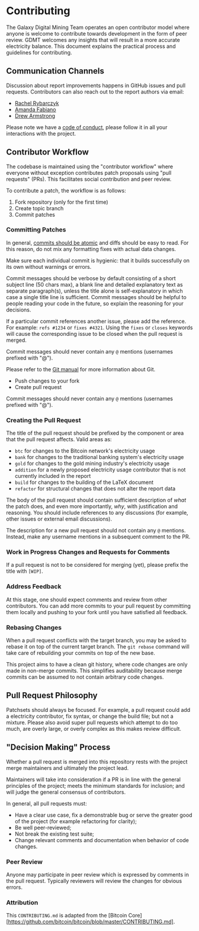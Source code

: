 # Contributing
The Galaxy Digital Mining Team operates an open contributor model where anyone is welcome to contribute towards development in the form of peer review.
GDMT welcomes any insights that will result in a more accurate electricity balance.
This document explains the practical process and guidelines for contributing.


## Communication Channels
Discussion about report improvements happens in GitHub issues and pull requests.
Contributors can also reach out to the report authors via email:

- [Rachel Rybarczyk](mailto:rachel.rybarczyk@galaxydigital.io)
- [Amanda Fabiano](mailto:amanda.fabiano@galaxydigital.io)
- [Drew Armstrong](mailto:drew.armstrong@galaxydigital.io)

Please note we have a [code of conduct](https://github.com/GalaxyDigitalLLC/Financial-Industry-Electricity-Balance/blob/master/docs/CODE-OF-CONDUCT.md), please follow it in all your interactions with the project.


## Contributor Workflow
The codebase is maintained using the "contributor workflow" where everyone without exception contributes patch proposals using "pull requests" (PRs).
This facilitates social contribution and peer review.

To contribute a patch, the workflow is as follows:

1. Fork repository (only for the first time)
1. Create topic branch
1. Commit patches


### Committing Patches
In general, [commits should be atomic](https://en.wikipedia.org/wiki/Atomic_commit#Atomic_commit_convention) and diffs should be easy to read. For this reason, do not mix any formatting fixes with actual data changes.

Make sure each individual commit is hygienic: that it builds successfully on its own without warnings or errors.

Commit messages should be verbose by default consisting of a short subject line (50 chars max), a blank line and detailed explanatory text as separate paragraph(s), unless the title alone is self-explanatory in which case a single title line is sufficient.
Commit messages should be helpful to people reading your code in the future, so explain the reasoning for your decisions. 

If a particular commit references another issue, please add the reference. For example: `refs #1234` or `fixes #4321`. Using the `fixes` or `closes` keywords will cause the corresponding issue to be closed when the pull request is merged.

Commit messages should never contain any `@` mentions (usernames prefixed with "@").

Please refer to the [Git manual](https://git-scm.com/doc) for more information about Git.

- Push changes to your fork
- Create pull request

Commit messages should never contain any `@` mentions (usernames prefixed with "@").


### Creating the Pull Request

The title of the pull request should be prefixed by the component or area that the pull request affects. Valid areas as:

- `btc` for changes to the Bitcoin network's electricity usage
- `bank` for changes to the traditional banking system's electricity usage
- `gold` for changes to the gold mining industry's electricity usage
- `addition` for a newly proposed electricity usage contributor that is not currently included in the report
- `build` for changes to the building of the LaTeX document
- `refactor` for structural changes that does not alter the report data


The body of the pull request should contain sufficient description of *what* the patch does, and even more importantly, *why*, with justification and reasoning.
You should include references to any discussions (for example, other issues or external email discussions).

The description for a new pull request should not contain any `@` mentions.
Instead, make any username mentions in a subsequent comment to the PR.


### Work in Progress Changes and Requests for Comments

If a pull request is not to be considered for merging (yet), please prefix the title with `[WIP]`.


### Address Feedback

At this stage, one should expect comments and review from other contributors.
You can add more commits to your pull request by committing them locally and pushing to your fork until you have satisfied all feedback.


### Rebasing Changes

When a pull request conflicts with the target branch, you may be asked to rebase it on top of the current target branch.
The `git rebase` command will take care of rebuilding your commits on top of the new base.

This project aims to have a clean git history, where code changes are only made in non-merge commits. This simplifies auditability because merge commits can be assumed to not contain arbitrary code changes.

Pull Request Philosophy
-----------------------

Patchsets should always be focused. For example, a pull request could add a electricity contributor, fix syntax, or change the build file; but not a mixture.
Please also avoid super pull requests which attempt to do too much, are overly large, or overly complex as this makes review difficult.


"Decision Making" Process
-------------------------

Whether a pull request is merged into this repository rests with the project merge maintainers and ultimately the project lead.

Maintainers will take into consideration if a PR is in line with the general principles of the project; meets the minimum standards for inclusion; and will judge the general consensus of contributors.

In general, all pull requests must:

- Have a clear use case, fix a demonstrable bug or serve the greater good of the project (for example refactoring for clarity);
- Be well peer-reviewed;
- Not break the existing test suite;
- Change relevant comments and documentation when behavior of code changes.


### Peer Review

Anyone may participate in peer review which is expressed by comments in the pull request.
Typically reviewers will review the changes for obvious errors.

### Attribution
This `CONTRIBUTING.md` is adapted from the [Bitcoin Core][https://github.com/bitcoin/bitcoin/blob/master/CONTRIBUTING.md].

